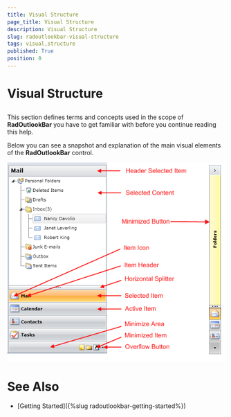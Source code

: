 ```yaml
---
title: Visual Structure
page_title: Visual Structure
description: Visual Structure
slug: radoutlookbar-visual-structure
tags: visual,structure
published: True
position: 0
---
```


# Visual Structure



## 

This section defines terms and concepts used in the scope of __RadOutlookBar__ you have to get familiar 
        with before  you continue reading this help.

Below you can see a snapshot and explanation of the main visual elements of the __RadOutlookBar__ control.

![outlook visuals](images/outlook_visuals.png)

# See Also

 * [Getting Started]({%slug radoutlookbar-getting-started%})
